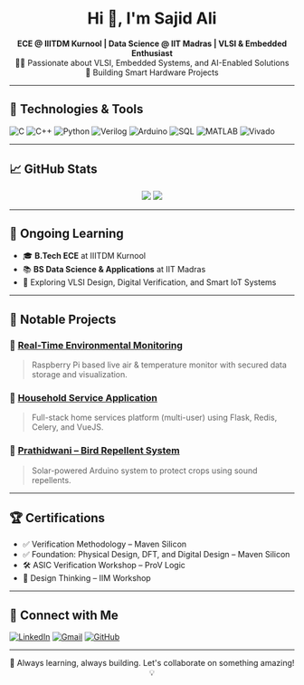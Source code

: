 <h1 align="center">Hi 👋, I'm Sajid Ali</h1>
<p align="center">
  <b>ECE @ IIITDM Kurnool | Data Science @ IIT Madras | VLSI & Embedded Enthusiast</b><br>
  👨‍💻 Passionate about VLSI, Embedded Systems, and AI-Enabled Solutions<br>
  🚀 Building  Smart Hardware Projects
</p>

---

## 🔧 Technologies & Tools
![C](https://img.shields.io/badge/C-informational?style=flat&logo=c)
![C++](https://img.shields.io/badge/C++-informational?style=flat&logo=cplusplus)
![Python](https://img.shields.io/badge/Python-informational?style=flat&logo=python)
![Verilog](https://img.shields.io/badge/Verilog-informational?style=flat)
![Arduino](https://img.shields.io/badge/Arduino-00979D?style=flat&logo=arduino)
![SQL](https://img.shields.io/badge/SQL-informational?style=flat&logo=sqlite)
![MATLAB](https://img.shields.io/badge/MATLAB-orange?style=flat)
![Vivado](https://img.shields.io/badge/Xilinx%20Vivado-FE5000?style=flat&logo=xilinx)

---

## 📈 GitHub Stats
<p align="center">
  <img src="https://github-readme-stats.vercel.app/api?username=sajid8524&show_icons=true&theme=tokyonight" />
  <img src="https://github-readme-stats.vercel.app/api/top-langs/?username=sajid8524&layout=compact&theme=tokyonight" />
</p>

---

## 🧠 Ongoing Learning
- 🎓 **B.Tech ECE** at IIITDM Kurnool
- 📚 **BS Data Science & Applications** at IIT Madras
- 🔬 Exploring VLSI Design, Digital Verification, and Smart IoT Systems

---

## 📌 Notable Projects

### 🔹 [Real-Time Environmental Monitoring](https://github.com/sajid8524/realtime-enviromental-monitoring)
> Raspberry Pi based live air & temperature monitor with secured data storage and visualization.

### 🔹 [Household Service Application](https://github.com/sajid8524/Household-service-application)
> Full-stack home services platform (multi-user) using Flask, Redis, Celery, and VueJS.

### 🔹 [Prathidwani – Bird Repellent System](https://github.com/sajid8524)
> Solar-powered Arduino system to protect crops using sound repellents.

---

## 🏆 Certifications
- ✅ Verification Methodology – Maven Silicon  
- ✅ Foundation: Physical Design, DFT, and Digital Design – Maven Silicon  
- 🛠️ ASIC Verification Workshop – ProV Logic  
- 🎯 Design Thinking – IIM Workshop  

---

## 🤝 Connect with Me
[![LinkedIn](https://img.shields.io/badge/LinkedIn-blue?style=flat&logo=linkedin)](https://www.linkedin.com/in/d-sajid-ali-75bb22286/)
[![Gmail](https://img.shields.io/badge/Gmail-red?style=flat&logo=gmail)](mailto:sajidali24012006@gmail.com)
[![GitHub](https://img.shields.io/badge/GitHub-000?style=flat&logo=github)](https://github.com/sajid8524)

---

<p align="center">
  🌱 Always learning, always building. Let's collaborate on something amazing! 💡
</p>
